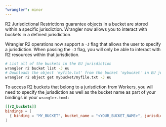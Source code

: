 ```yaml
---
"wrangler": minor
---
```


R2 Jurisdictional Restrictions guarantee objects in a bucket are stored within a specific jurisdiction. Wrangler now allows you to interact with buckets in a defined jurisdiction.

Wrangler R2 operations now support a `-J` flag that allows the user to specify a jurisdiction. When passing the `-J` flag, you will only be able to interact with R2 resources within that jurisdiction.

```bash
# List all of the buckets in the EU jurisdiction
wrangler r2 bucket list -J eu
# Downloads the object 'myfile.txt' from the bucket 'mybucket' in EU jurisdiction
wrangler r2 object get mybucket/myfile.txt -J eu
```

To access R2 buckets that belong to a jurisdiction from Workers, you will need to specify the jurisdiction as well as the bucket name as part of your bindings in your `wrangler.toml`:

```toml
[[r2_buckets]]
bindings = [
  { binding = "MY_BUCKET", bucket_name = "<YOUR_BUCKET_NAME>", jurisdiction = "<JURISDICTION>" }
]
```
